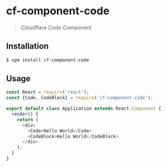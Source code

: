 # cf-component-code

> Cloudflare Code Component

## Installation

```sh
$ npm install cf-component-code
```

## Usage

```js
const React = require('react');
const {Code, CodeBlock} = require('cf-component-code');

export default class Application extends React.Component {
  render() {
    return (
      <div>
        <Code>Hello World</Code>
        <CodeBlock>Hello World</CodeBlock>
      </div>
    );
  }
}
```
